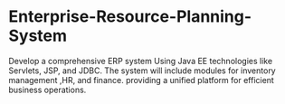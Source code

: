 # Enterprise-Resource-Planning-System
Develop a comprehensive ERP system Using Java EE technologies like Servlets, JSP, and JDBC. The system will include modules for inventory management ,HR, and finance. providing a unified platform for efficient business operations.
